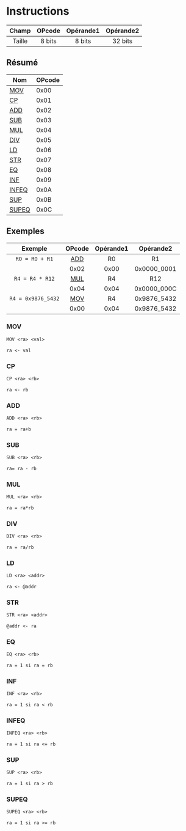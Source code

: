 # Instructions

|  Champ | OPcode | Opérande1 | Opérande2 |
|:------:|:------:|:---------:|:---------:|
| Taille | 8 bits |   8 bits  |  32 bits  |

## Résumé

|  Nom             | OPcode |
|------------------|--------|
| [MOV](#mov)      | 0x00   |
| [CP](#cp)        | 0x01   |
| [ADD](#add)      | 0x02   |
| [SUB](#sub)      | 0x03   |
| [MUL](#mul)      | 0x04   |
| [DIV](#div)      | 0x05   |
| [LD](#ld)        | 0x06   |
| [STR](#str)      | 0x07   |
| [EQ](#eq)        | 0x08   |
| [INF](#inf)      | 0x09   |
| [INFEQ](#infeq)  | 0x0A   |
| [SUP](#sup)      | 0x0B   |
| [SUPEQ](#supeq)  | 0x0C   |

## Exemples

|       Exemple      |    OPcode   | Opérande1 |  Opérande2  |
|:------------------:|:-----------:|:---------:|:-----------:|
|   `RO = RO + R1`   | [ADD](#add) |     R0    |      R1     |
|                    | 0x02        | 0x00      | 0x0000_0001 |
| `R4 = R4 * R12`    | [MUL](#mul) | R4        | R12         |
|                    | 0x04        | 0x04      | 0x0000_000C |
| `R4 = 0x9876_5432` | [MOV](#mov) | R4        | 0x9876_5432 |
|                    | 0x00        | 0x04      | 0x9876_5432 |

### MOV

```txt
MOV <ra> <val>
```

```txt
ra <- val
```

### CP

```txt
CP <ra> <rb>
```

```txt
ra <- rb
```

### ADD

```txt
ADD <ra> <rb>
```

```txt
ra = ra+b
```

### SUB

```txt
SUB <ra> <rb>
```

```txt
ra= ra - rb
```

### MUL

```txt
MUL <ra> <rb>
```

```txt
ra = ra*rb
```

### DIV

```txt
DIV <ra> <rb>
```

```txt
ra = ra/rb
```

### LD

```txt
LD <ra> <addr>
```

```txt
ra <- @addr
```

### STR

```txt
STR <ra> <addr>
```

```txt
@addr <- ra
```

### EQ

```txt
EQ <ra> <rb>
```

```txt
ra = 1 si ra = rb
```

### INF

```txt
INF <ra> <rb>
```

```txt
ra = 1 si ra < rb
```

### INFEQ

```txt
INFEQ <ra> <rb>
```

```txt
ra = 1 si ra <= rb
```

### SUP

```txt
SUP <ra> <rb>
```

```txt
ra = 1 si ra > rb
```

### SUPEQ

```txt
SUPEQ <ra> <rb>
```

```txt
ra = 1 si ra >= rb
```